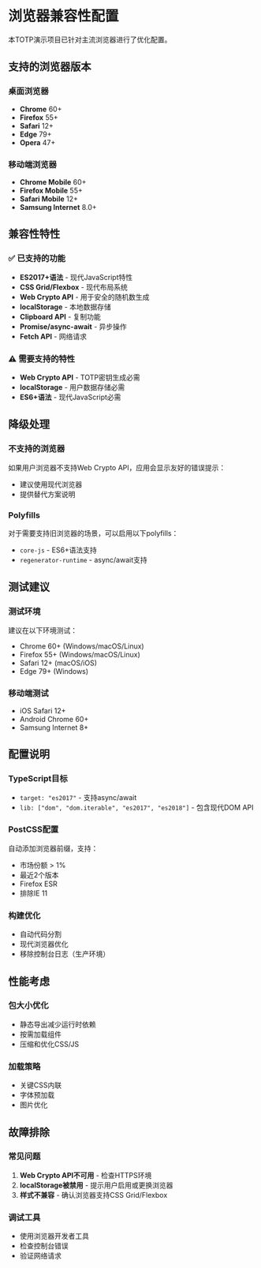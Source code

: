 # 浏览器兼容性配置

本TOTP演示项目已针对主流浏览器进行了优化配置。

## 支持的浏览器版本

### 桌面浏览器
- **Chrome** 60+
- **Firefox** 55+
- **Safari** 12+
- **Edge** 79+
- **Opera** 47+

### 移动端浏览器
- **Chrome Mobile** 60+
- **Firefox Mobile** 55+
- **Safari Mobile** 12+
- **Samsung Internet** 8.0+

## 兼容性特性

### ✅ 已支持的功能
- **ES2017+语法** - 现代JavaScript特性
- **CSS Grid/Flexbox** - 现代布局系统
- **Web Crypto API** - 用于安全的随机数生成
- **localStorage** - 本地数据存储
- **Clipboard API** - 复制功能
- **Promise/async-await** - 异步操作
- **Fetch API** - 网络请求

### ⚠️ 需要支持的特性
- **Web Crypto API** - TOTP密钥生成必需
- **localStorage** - 用户数据存储必需
- **ES6+语法** - 现代JavaScript必需

## 降级处理

### 不支持的浏览器
如果用户浏览器不支持Web Crypto API，应用会显示友好的错误提示：
- 建议使用现代浏览器
- 提供替代方案说明

### Polyfills
对于需要支持旧浏览器的场景，可以启用以下polyfills：
- `core-js` - ES6+语法支持
- `regenerator-runtime` - async/await支持

## 测试建议

### 测试环境
建议在以下环境测试：
- Chrome 60+ (Windows/macOS/Linux)
- Firefox 55+ (Windows/macOS/Linux)
- Safari 12+ (macOS/iOS)
- Edge 79+ (Windows)

### 移动端测试
- iOS Safari 12+
- Android Chrome 60+
- Samsung Internet 8+

## 配置说明

### TypeScript目标
- `target: "es2017"` - 支持async/await
- `lib: ["dom", "dom.iterable", "es2017", "es2018"]` - 包含现代DOM API

### PostCSS配置
自动添加浏览器前缀，支持：
- 市场份额 > 1%
- 最近2个版本
- Firefox ESR
- 排除IE 11

### 构建优化
- 自动代码分割
- 现代浏览器优化
- 移除控制台日志（生产环境）

## 性能考虑

### 包大小优化
- 静态导出减少运行时依赖
- 按需加载组件
- 压缩和优化CSS/JS

### 加载策略
- 关键CSS内联
- 字体预加载
- 图片优化

## 故障排除

### 常见问题
1. **Web Crypto API不可用** - 检查HTTPS环境
2. **localStorage被禁用** - 提示用户启用或更换浏览器
3. **样式不兼容** - 确认浏览器支持CSS Grid/Flexbox

### 调试工具
- 使用浏览器开发者工具
- 检查控制台错误
- 验证网络请求